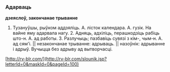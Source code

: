 ### Адарваць
**дзеяслоў, закончанае трыванне**

1. Тузануўшы, рыўком аддзяліць. А. лісток календара. А. гузік. На вайне яму адарвала нагу. 2. Адняць, адхіліць, перашкодзіць рабіць што-н. А. ад работы. 3. Разлучыць; пазбавіць сувязі з кім-, чым-н. А. ад сям'і. || незакончанае трыванне: адрываць. || назоўнік: адрыванне і адрыў. Вучыцца без адрыву ад вытворчасці.

<a rel="author">[http://rv-blr.com/](http://rv-blr.com/slounik.jsp?letterId=0&maskId=0&pageId=100)</a>
